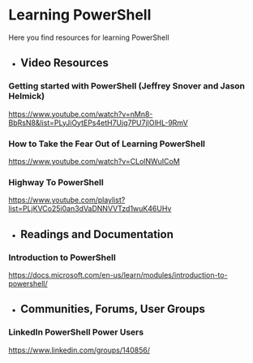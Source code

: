 # Learning PowerShell
Here you find resources for learning PowerShell

- ## Video Resources
### Getting started with PowerShell (Jeffrey Snover and Jason Helmick)

https://www.youtube.com/watch?v=nMn8-BbRsN8&list=PLyJiOytEPs4etH7Ujq7PU7jlOlHL-9RmV

### How to Take the Fear Out of Learning PowerShell 
https://www.youtube.com/watch?v=CLolNWuICoM

### Highway To PowerShell

https://www.youtube.com/playlist?list=PLjKVCo25i0an3dVaDNNVVTzd1wuK46UHv


- ## Readings and Documentation
### Introduction to PowerShell
https://docs.microsoft.com/en-us/learn/modules/introduction-to-powershell/

- ## Communities, Forums, User Groups

### LinkedIn PowerShell Power Users
https://www.linkedin.com/groups/140856/
